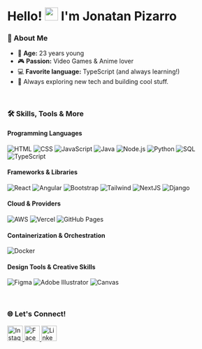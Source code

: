 # Hello! <img src="https://user-images.githubusercontent.com/80714414/192123542-12ba0052-f91b-4141-bd1d-c32c08fc5350.gif" width="30" height="30" /> I'm **Jonatan Pizarro**


### 👋 About Me

- 🎂 **Age:** 23 years young  
- 🎮 **Passion:** Video Games & Anime lover  
- 💻 **Favorite language:** TypeScript (and always learning!)  
- 🚀 Always exploring new tech and building cool stuff.

</br>

### 🛠️ Skills, Tools & More
#### Programming Languages  
<p>
  <img alt="HTML" src="https://img.shields.io/badge/HTML-E34F26.svg?logo=html5&logoColor=white" />  
  <img alt="CSS" src="https://img.shields.io/badge/CSS-1572B6.svg?logo=css3&logoColor=white" />  
  <img alt="JavaScript" src="https://img.shields.io/badge/JavaScript-F7DF1E.svg?logo=javascript&logoColor=black" />  
  <img alt="Java" src="https://custom-icon-badges.demolab.com/badge/Java-007396.svg?logo=java&logoColor=white" />  
  <img alt="Node.js" src="https://img.shields.io/badge/Node.js-43853D.svg?logo=node.js&logoColor=white" />  
  <img alt="Python" src="https://img.shields.io/badge/Python-14354C.svg?logo=python&logoColor=white" />  
  <img alt="SQL" src="https://custom-icon-badges.demolab.com/badge/SQL-025E8C.svg?logo=database&logoColor=white" />  
  <img alt="TypeScript" src="https://img.shields.io/badge/TypeScript-007ACC.svg?logo=typescript&logoColor=white" />
</p>

#### Frameworks & Libraries  
<p>
  <img alt="React" src="https://img.shields.io/badge/React-61DAFB.svg?logo=react&logoColor=black" />  
  <img alt="Angular" src="https://img.shields.io/badge/Angular-DD0031.svg?logo=angular&logoColor=white" />  
  <img alt="Bootstrap" src="https://img.shields.io/badge/Bootstrap-7952B3.svg?logo=bootstrap&logoColor=white" />  
  <img alt="Tailwind" src="https://img.shields.io/badge/Tailwindcss-38B2AC.svg?logo=tailwind-css&logoColor=white" />  
  <img alt="NextJS" src="https://img.shields.io/badge/Next-black?logo=next.js&logoColor=white" />  
  <img alt="Django" src="https://img.shields.io/badge/Django-092E20.svg?logo=django&logoColor=white" />
</p>

#### Cloud & Providers  
<p>
  <img alt="AWS" src="https://img.shields.io/badge/AWS-232F3E?logo=amazonaws&logoColor=white" />  
  <img alt="Vercel" src="https://img.shields.io/badge/Vercel-000000?logo=vercel&logoColor=white" />  
  <img alt="GitHub Pages" src="https://img.shields.io/badge/GitHub%20Pages-181717?logo=github&logoColor=white" />
</p>

#### Containerization & Orchestration  
<p>
  <img alt="Docker" src="https://img.shields.io/badge/Docker-2496ED?logo=docker&logoColor=white" />
</p>

#### Design Tools & Creative Skills  
<p>
  <img alt="Figma" src="https://img.shields.io/badge/Figma-F24E1E.svg?logo=figma&logoColor=white" />  
  <img alt="Adobe Illustrator" src="https://img.shields.io/badge/Adobe%20Illustrator-FF7C00.svg?logo=adobeillustrator&logoColor=white" />  
  <img alt="Canvas" src="https://img.shields.io/badge/Canvas-ffffff.svg?logo=canvas&logoColor=black" />
</p>

</br>

### 🌐 Let's Connect!

<p>
  <a href="https://www.instagram.com/jnv.ispior._/" target="_blank" rel="noopener noreferrer" title="Instagram">
    <img src="https://user-images.githubusercontent.com/80714414/192123753-1f71f078-0120-4db7-8fd1-8b97b2bc2eb2.svg" width="35" height="35" alt="Instagram" />
  </a>  
  <a href="https://www.facebook.com/profile.php?id=100073412066791" target="_blank" rel="noopener noreferrer" title="Facebook">
    <img src="https://user-images.githubusercontent.com/80714414/192123775-2e1411ff-2cd3-4e8a-8a49-73d1cd8cd9b9.svg" width="35" height="35" alt="Facebook" />
  </a>  
  <a href="https://www.linkedin.com/in/jonatan-isaac-pizarro-orellana-a021001ba/" target="_blank" rel="noopener noreferrer" title="LinkedIn">
    <img src="https://cdn-icons-png.flaticon.com/512/61/61109.png?w=360" width="35" height="35" alt="LinkedIn" />
  </a>
</p>



